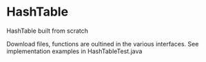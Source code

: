 # HashTable
HashTable built from scratch

Download files, functions are oultined in the various interfaces. See implementation examples in HashTableTest.java
